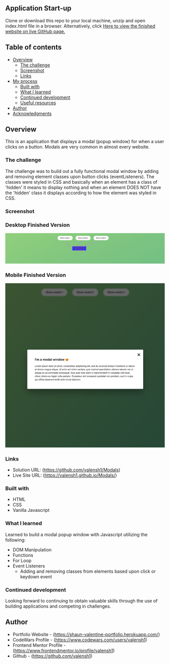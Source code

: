 ## Application Start-up

Clone or download this repo to your local machine, unzip and open index.html file in a browser.
Alternatively, click [Here to view the finished website on live GitHub page.]( https://valensh1.github.io/Modals/ )
<br>

## Table of contents

- [Overview](#overview)
  - [The challenge](#the-challenge)
  - [Screenshot](#screenshot)
  - [Links](#links)
- [My process](#my-process)
  - [Built with](#built-with)
  - [What I learned](#what-i-learned)
  - [Continued development](#continued-development)
  - [Useful resources](#useful-resources)
- [Author](#author)
- [Acknowledgments](#acknowledgments)

## Overview
This is an application that displays a modal (popup window) for when a user clicks on a button. Modals are very common in almost every website.

### The challenge

The challenge was to build out a fully functional modal window by adding and removing element classes upon button clicks (eventListeners). The classes were styled in CSS and basically when an element has a class of 'hidden' it means to display nothing and when an element DOES NOT have the 'hidden' class it displays according to how the element was styled in CSS. 

### Screenshot

### Desktop Finished Version
![screenshot of finished project](Screenshot1.png?raw=true "screenshot of finished project")

### Mobile Finished Version
![screenshot of finished project](Screenshot2.png?raw=true?raw=true "screenshot of finished project")

### Links

- Solution URL: (https://github.com/valensh1/Modals)
- Live Site URL: (https://valensh1.github.io/Modals/)

### Built with

- HTML
- CSS
- Vanilla Javascript

### What I learned

Learned to build a modal popup window with Javascript utilizing the following:
- DOM Manipulation
- Functions
- For Loop
- Event Listeners
  - Adding and removing classes from elements based upon click or keydown event

### Continued development

Looking forward to continuing to obtain valuable skills through the use of building applications and competing in challenges.

## Author

- Portfolio Website - (https://shaun-valentine-portfolio.herokuapp.com/)
- CodeWars Profile - (https://www.codewars.com/users/valensh1)
- Frontend Mentor Profile - (https://www.frontendmentor.io/profile/valensh1)
- Github - (https://github.com/valensh1)

